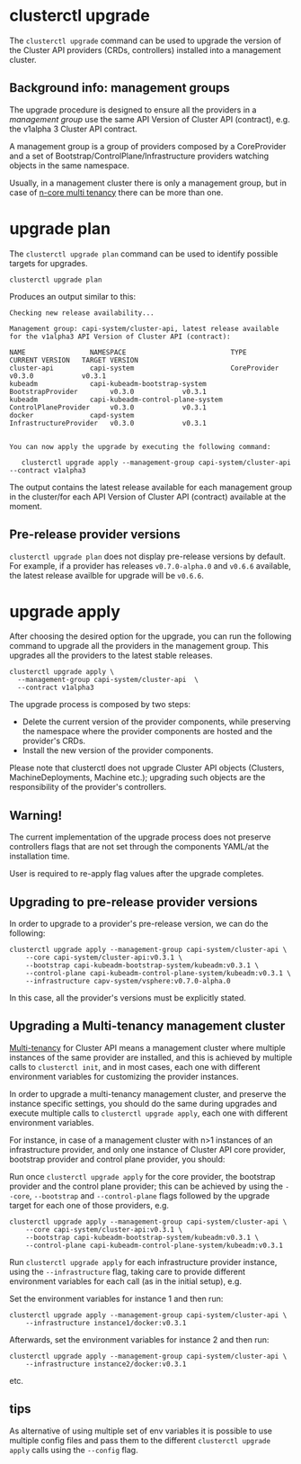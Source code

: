 # clusterctl upgrade

The `clusterctl upgrade` command can be used to upgrade the version of the Cluster API providers (CRDs, controllers)
installed into a management cluster.

## Background info: management groups

The upgrade procedure is designed to ensure all the providers in a *management group* use the same
API Version of Cluster API (contract), e.g. the v1alpha 3 Cluster API contract.

A management group is a group of providers composed by a CoreProvider and a set of Bootstrap/ControlPlane/Infrastructure
providers watching objects in the same namespace.

Usually, in a management cluster there is only a management group, but in case of [n-core multi tenancy](init.md#multi-tenancy)
there can be more than one.

# upgrade plan

The `clusterctl upgrade plan` command can be used to identify possible targets for upgrades.


```shell
clusterctl upgrade plan
```

Produces an output similar to this:

```shell
Checking new release availability...

Management group: capi-system/cluster-api, latest release available for the v1alpha3 API Version of Cluster API (contract):

NAME                NAMESPACE                          TYPE                     CURRENT VERSION   TARGET VERSION
cluster-api         capi-system                        CoreProvider             v0.3.0            v0.3.1
kubeadm             capi-kubeadm-bootstrap-system      BootstrapProvider        v0.3.0            v0.3.1
kubeadm             capi-kubeadm-control-plane-system  ControlPlaneProvider     v0.3.0            v0.3.1
docker              capd-system                        InfrastructureProvider   v0.3.0            v0.3.1


You can now apply the upgrade by executing the following command:

   clusterctl upgrade apply --management-group capi-system/cluster-api  --contract v1alpha3
```

The output contains the latest release available for each management group in the cluster/for each API Version of Cluster API (contract)
available at the moment.

<aside class="note">

<h1> Pre-release provider versions </h1>

`clusterctl upgrade plan` does not display pre-release versions by default. For
example, if a provider has releases `v0.7.0-alpha.0` and `v0.6.6` available, the latest
release availble for upgrade will be `v0.6.6`.

</aside>

# upgrade apply

After choosing the desired option for the upgrade, you can run the following
command to upgrade all the providers in the management group. This upgrades
all the providers to the latest stable releases.

```shell
clusterctl upgrade apply \
  --management-group capi-system/cluster-api  \
  --contract v1alpha3
```

The upgrade process is composed by two steps:

* Delete the current version of the provider components, while preserving the namespace where the provider components
  are hosted and the provider's CRDs.
* Install the new version of the provider components.

Please note that clusterctl does not upgrade Cluster API objects (Clusters, MachineDeployments, Machine etc.); upgrading
such objects are the responsibility of the provider's controllers.

<aside class="note warning">

<h1>Warning!</h1>

The current implementation of the upgrade process does not preserve controllers flags that are not set through the
components YAML/at the installation time.

User is required to re-apply flag values after the upgrade completes.

</aside>

<aside class="note warning">

<h1> Upgrading to pre-release provider versions </h1>

In order to upgrade to a provider's pre-release version, we can do
the following:

```shell
clusterctl upgrade apply --management-group capi-system/cluster-api \
    --core capi-system/cluster-api:v0.3.1 \
    --bootstrap capi-kubeadm-bootstrap-system/kubeadm:v0.3.1 \
    --control-plane capi-kubeadm-control-plane-system/kubeadm:v0.3.1 \
    --infrastructure capv-system/vsphere:v0.7.0-alpha.0
```

In this case, all the provider's versions must be explicitly stated.

</aside>

## Upgrading a Multi-tenancy management cluster

[Multi-tenancy](init.md#multi-tenancy) for Cluster API means a management cluster where multiple instances of the same
provider are installed, and this is achieved by multiple calls to `clusterctl init`, and in most cases, each one with
different environment variables for customizing the provider instances.

In order to upgrade a multi-tenancy management cluster, and preserve the instance specific settings, you should do
the same during upgrades and execute multiple calls to `clusterctl upgrade apply`, each one with different environment
variables.

For instance, in case of a management cluster with n>1 instances of an infrastructure provider, and only one instance
of Cluster API core provider, bootstrap provider and control plane provider, you should:

Run once `clusterctl upgrade apply` for the core provider, the bootstrap provider and the control plane provider;
this can be achieved by using the `--core`, `--bootstrap` and `--control-plane` flags followed by the upgrade target
for each one of those providers, e.g.

```shell
clusterctl upgrade apply --management-group capi-system/cluster-api \
    --core capi-system/cluster-api:v0.3.1 \
    --bootstrap capi-kubeadm-bootstrap-system/kubeadm:v0.3.1 \
    --control-plane capi-kubeadm-control-plane-system/kubeadm:v0.3.1
```

Run `clusterctl upgrade apply` for each infrastructure provider instance, using the `--infrastructure` flag,
taking care to provide different environment variables for each call (as in the initial setup), e.g.

Set the environment variables for instance 1 and then run:

```shell
clusterctl upgrade apply --management-group capi-system/cluster-api \
    --infrastructure instance1/docker:v0.3.1
```

Afterwards, set the environment variables for instance 2 and then run:

```shell
clusterctl upgrade apply --management-group capi-system/cluster-api \
    --infrastructure instance2/docker:v0.3.1
```

etc.

<aside class="note warning">

<h1>tips</h1>

As alternative of using multiple set of env variables it is possible to use
multiple config files and pass them to the different `clusterctl upgrade apply` calls
using the `--config` flag.

</aside>
